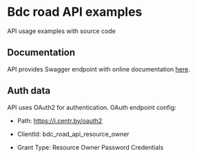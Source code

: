 # Bdc road API examples

API usage examples with source code

## Documentation

API provides Swagger endpoint with online documentation [here](https://i.centr.by/bdc-road-api/swagger).

## Auth data

API uses OAuth2 for authentication. OAuth endpoint config:

* Path: https://i.centr.by/oauth2

* ClientId: bdc_road_api_resource_owner

* Grant Type: Resource Owner Password Credentials
